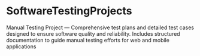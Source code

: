 # SoftwareTestingProjects
Manual Testing Project — Comprehensive test plans and detailed test cases designed to ensure software quality and reliability. Includes structured documentation to guide manual testing efforts for web and mobile applications
